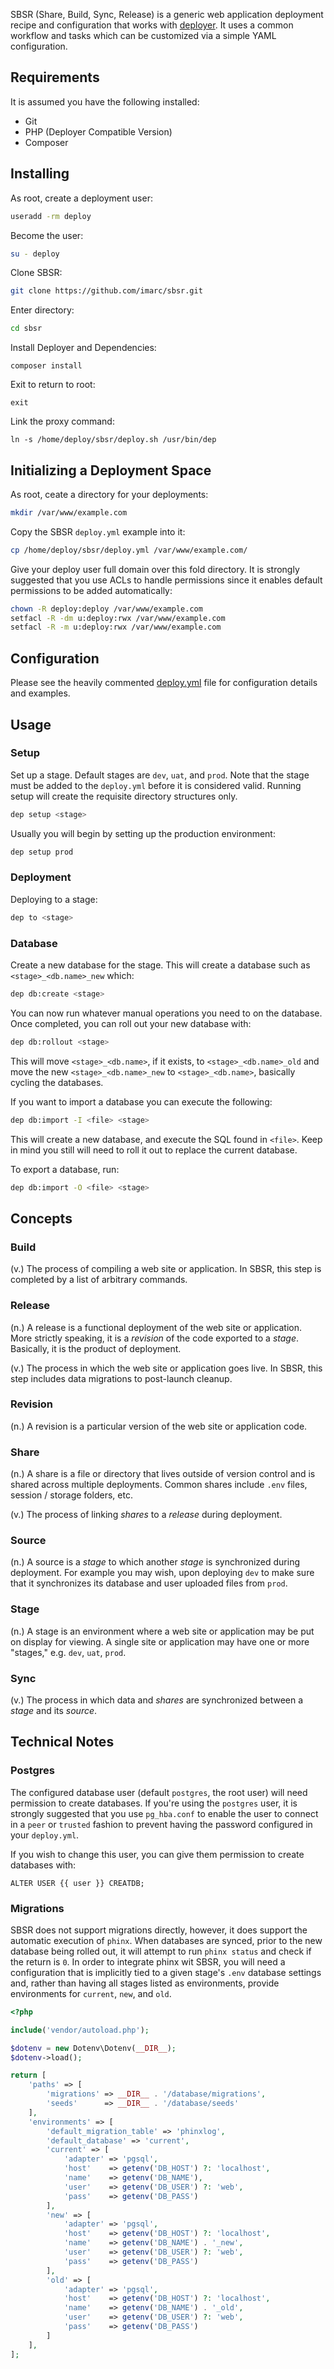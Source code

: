 SBSR (Share, Build, Sync, Release) is a generic web application deployment recipe and
configuration that works with [deployer](https://deployer.org/).  It uses a common workflow and
tasks which can be customized via a simple YAML configuration.



## Requirements

It is assumed you have the following installed:

- Git
- PHP (Deployer Compatible Version)
- Composer

## Installing

As root, create a deployment user:

```bash
useradd -rm deploy
```

Become the user:

```bash
su - deploy
```

Clone SBSR:

```bash
git clone https://github.com/imarc/sbsr.git
```

Enter directory:

```bash
cd sbsr
```

Install Deployer and Dependencies:

```
composer install
```

Exit to return to root:

```
exit
```

Link the proxy command:

```
ln -s /home/deploy/sbsr/deploy.sh /usr/bin/dep
```

## Initializing a Deployment Space

As root, ceate a directory for your deployments:

```bash
mkdir /var/www/example.com
```

Copy the SBSR `deploy.yml` example into it:

```bash
cp /home/deploy/sbsr/deploy.yml /var/www/example.com/
```

Give your deploy user full domain over this fold directory.  It is strongly suggested that you use
ACLs to handle permissions since it enables default permissions to be added automatically:

```bash
chown -R deploy:deploy /var/www/example.com
setfacl -R -dm u:deploy:rwx /var/www/example.com
setfacl -R -m u:deploy:rwx /var/www/example.com
```

## Configuration

Please see the heavily commented [deploy.yml](deploy.yml) file for configuration details and
examples.

## Usage

### Setup

Set up a stage.  Default stages are `dev`, `uat`, and `prod`.  Note that the stage must be added to
the `deploy.yml` before it is considered valid.  Running setup will create the requisite directory
structures only.

```bash
dep setup <stage>
```

Usually you will begin by setting up the production environment:

```bash
dep setup prod
```

### Deployment

Deploying to a stage:

```bash
dep to <stage>
```

### Database

Create a new database for the stage.  This will create a database such as `<stage>_<db.name>_new`
which:

```bash
dep db:create <stage>
```

You can now run whatever manual operations you need to on the database.  Once completed, you can
roll out your new database with:

```bash
dep db:rollout <stage>
```

This will move `<stage>_<db.name>`, if it exists, to `<stage>_<db.name>_old` and move the new
`<stage>_<db.name>_new` to `<stage>_<db.name>`, basically cycling the databases.

If you want to import a database you can execute the following:

```bash
dep db:import -I <file> <stage>
```

This will create a new database, and execute the SQL found in `<file>`.  Keep in mind you still
will need to roll it out to replace the current database.

To export a database, run:

```bash
dep db:import -O <file> <stage>
```

## Concepts

### Build

(v.) The process of compiling a web site or application.  In SBSR, this step is completed by a list
of arbitrary commands.

### Release

(n.) A release is a functional deployment of the web site or application.  More strictly speaking,
it is a _revision_ of the code exported to a _stage_.  Basically, it is the product of deployment.

(v.) The process in which the web site or application goes live.  In SBSR, this step includes
data migrations to post-launch cleanup.

### Revision

(n.) A revision is a particular version of the web site or application code.

### Share

(n.) A share is a file or directory that lives outside of version control and is shared across
multiple deployments.  Common shares include `.env` files, session / storage folders, etc.

(v.) The process of linking _shares_ to a _release_ during deployment.

### Source

(n.) A source is a _stage_ to which another _stage_ is synchronized during deployment.  For example
you may wish, upon deploying `dev` to make sure that it synchronizes its database and user uploaded
files from `prod`.

### Stage

(n.) A stage is an environment where a web site or application may be put on display for viewing.
A single site or application may have one or more "stages," e.g. `dev`, `uat`, `prod`.

### Sync

(v.) The process in which data and _shares_ are synchronized between a _stage_ and its _source_.




## Technical Notes

### Postgres

The configured database user (default `postgres`, the root user) will need permission to create
databases.  If you're using the `postgres` user, it is strongly suggested that you use `pg_hba.conf`
to enable the user to connect in a `peer` or `trusted` fashion to prevent having the password
configured in your `deploy.yml`.

If you wish to change this user, you can give them permission to create databases with:

`ALTER USER {{ user }} CREATDB;`

### Migrations

SBSR does not support migrations directly, however, it does support the automatic execution of
`phinx`.  When databases are synced, prior to the new database being rolled out, it will attempt to
run `phinx status` and check if the return is `0`.  In order to integrate phinx wit SBSR, you will
need a configuration that is implicitly tied to a given stage's `.env` database settings and,
rather than having all stages listed as environments, provide environments for `current`, `new`,
and `old`.

```php
<?php

include('vendor/autoload.php');

$dotenv = new Dotenv\Dotenv(__DIR__);
$dotenv->load();

return [
	'paths' => [
		'migrations' => __DIR__ . '/database/migrations',
		'seeds'      => __DIR__ . '/database/seeds'
	],
	'environments' => [
		'default_migration_table' => 'phinxlog',
		'default_database' => 'current',
		'current' => [
			'adapter' => 'pgsql',
			'host'    => getenv('DB_HOST') ?: 'localhost',
			'name'    => getenv('DB_NAME'),
			'user'    => getenv('DB_USER') ?: 'web',
			'pass'    => getenv('DB_PASS')
		],
		'new' => [
			'adapter' => 'pgsql',
			'host'    => getenv('DB_HOST') ?: 'localhost',
			'name'    => getenv('DB_NAME') . '_new',
			'user'    => getenv('DB_USER') ?: 'web',
			'pass'    => getenv('DB_PASS')
		],
		'old' => [
			'adapter' => 'pgsql',
			'host'    => getenv('DB_HOST') ?: 'localhost',
			'name'    => getenv('DB_NAME') . '_old',
			'user'    => getenv('DB_USER') ?: 'web',
			'pass'    => getenv('DB_PASS')
		]
	],
];
```
